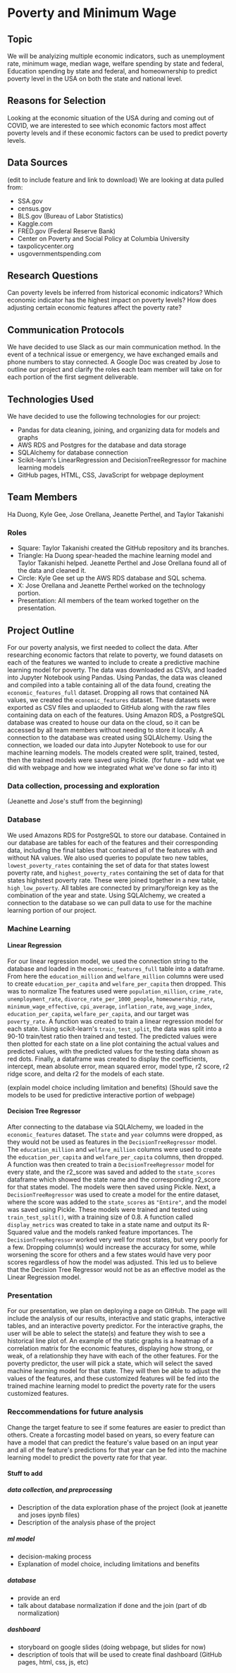# Poverty and Minimum Wage

## Topic
We will be analyizing multiple economic indicators, such as unemployment rate, minimum wage, median wage, welfare spending by state and federal, Education spending by state and federal, and homeownership to predict poverty level in the USA on both the state and national level.

## Reasons for Selection
Looking at the economic situation of the USA during and coming out of COVID, we are interested to see which economic factors most affect poverty levels and if these economic factors can be used to predict poverty levels.

## Data Sources
(edit to include feature and link to download)
We are looking at data pulled from:
- SSA.gov
- census.gov
- BLS.gov (Bureau of Labor Statistics)
- Kaggle.com
- FRED.gov (Federal Reserve Bank)
- Center on Poverty and Social Policy at Columbia University
- taxpolicycenter.org
- usgovernmentspending.com

## Research Questions
Can poverty levels be inferred from historical economic indicators?
Which economic indicator has the highest impact on poverty levels?
How does adjusting certain economic features affect the poverty rate?

## Communication Protocols
We have decided to use Slack as our main communication method. In the event of a technical issue or emergency, we have exchanged emails and phone numbers to stay connected. A Google Doc was created by Jose to outline our project and clarify the roles each team member will take on for each portion of the first segment deliverable.

## Technologies Used
We have decided to use the following technologies for our project:
- Pandas for data cleaning, joining, and organizing data for models and graphs
- AWS RDS and Postgres for the database and data storage
- SQLAlchemy for database connection
- Scikit-learn's LinearRegression and DecisionTreeRegressor for machine learning models
- GitHub pages, HTML, CSS, JavaScript for webpage deployment

## Team Members
Ha Duong, Kyle Gee, Jose Orellana, Jeanette Perthel, and Taylor Takanishi

### Roles
- Square: Taylor Takanishi created the GitHub repository and its branches.
- Triangle: Ha Duong spear-headed the machine learning model and Taylor Takanishi helped. Jeanette Perthel and Jose Orellana found all of the data and cleaned it.
- Circle: Kyle Gee set up the AWS RDS database and SQL schema. 
- X: Jose Orellana and Jeanette Perthel worked on the technology portion.
- Presentation: All members of the team worked together on the presentation.

## Project Outline
For our poverty analysis, we first needed to collect the data. After researching economic factors that relate to poverty, we found datasets on each of the features we wanted to include to create a predictive machine learning model for poverty. The data was downloaded as CSVs, and loaded into Jupyter Notebook using Pandas. Using Pandas, the data was cleaned and compiled into a table containing all of the data found, creating the `economic_features_full` dataset. Dropping all rows that contained NA values, we created the `economic_features` dataset. These datasets were exported as CSV files and uplaoded to GitHub along with the raw files containing data on each of the features. Using Amazon RDS, a PostgreSQL database was created to house our data on the cloud, so it can be accessed by all team members without needing to store it locally. A connection to the database was created using SQLAlchemy. Using the connection, we loaded our data into Jupyter Notebook to use for our machine learning models. The models created were split, trained, tested, then the trained models were saved using Pickle.
(for future - add what we did with webpage and how we integrated what we've done so far into it)

### Data collection, processing and exploration
(Jeanette and Jose's stuff from the beginning)

### Database
We used Amazons RDS for PostgreSQL to store our database. Contained in our database are tables for each of the features and their corresponding data, including the final tables that contained all of the features with and without NA values. We also used queries to populate two new tables, `lowest_poverty_rates` containing the set of data for that states lowest poverty rate, and `highest_poverty_rates` containing the set of data for that states highstest poverty rate. These were joined together in a new table, `high_low_poverty`. All tables are connected by primary/foreign key as the combination of the year and state. Using SQLAlchemy, we created a connection to the database so we can pull data to use for the machine learning portion of our project. 

### Machine Learning
#### Linear Regression
For our linear regression model, we used the connection string to the database and loaded in the `economic_features_full` table into a dataframe. From here the `education_million` and `welfare_million` columns were used to create `education_per_capita` and `welfare_per_capita` then dropped. This was to normalize The features used were `population_million`, `crime_rate`, `unemployment_rate`, `divorce_rate_per_1000_people`, `homeownership_rate`, `minimum_wage_effective`, `cpi_average`, `inflation_rate`, `avg_wage_index`, `education_per_capita`, `welfare_per_capita`, and our target was `poverty_rate`. A function was created to train a linear regression model for each state. Using scikit-learn's `train_test_split`, the data was split into a 90-10 train/test ratio then trained and tested. The predicted values were then plotted for each state on a line plot containing the actual values and predicted values, with the predicted values for the testing data shown as red dots. Finally, a dataframe was created to display the coefficients, intercept, mean absolute error, mean squared error, model type, r2 score, r2 ridge score, and delta r2 for the models of each state.

(explain model choice including limitation and benefits)
(Should save the models to be used for predictive interactive portion of webpage)

#### Decision Tree Regressor
After connecting to the database via SQLAlchemy, we loaded in the `economic_features` dataset. The `state` and `year` columns were dropped, as they would not be used as features in the `DecisionTreeRegressor` model. The `education_million` and `welfare_million` columns were used to create the `education_per_capita` and `welfare_per_capita` columns, then dropped. A function was then created to train a `DecisionTreeRegressor` model for every state, and the r2_score was saved and added to the `state_scores` dataframe which showed the state name and the corresponding r2_score for that states model. The models were then saved using Pickle. Next, a `DecisionTreeRegressor` was used to create a model for the entire dataset, where the score was added to the `state_scores` as `"Entire"`, and the model was saved using Pickle. These models were trained and tested using `train_test_split()`, with a training size of 0.8. A function called `display_metrics` was created to take in a state name and output its R-Squared value and the models ranked feature importances. The `DecisionTreeRegressor` worked very well for most states, but very poorly for a few. Dropping column(s) would increase the accuracy for some, while worsening the score for others and a few states would have very poor scores regardless of how the model was adjusted. This led us to believe that the Decision Tree Regressor would not be as an effective model as the Linear Regression model.

### Presentation
For our presentation, we plan on deploying a page on GitHub. The page will include the analysis of our results, interactive and static graphs, interactive tables, and an interactive poverty predictor. For the interactive graphs, the user will be able to select the state(s) and feature they wish to see a historical line plot of. An example of the static graphs is a heatmap of a correlation matrix for the economic features, displaying how strong, or weak, of a relationship they have with each of the other features. For the poverty predictor, the user will pick a state, which will select the saved machine learning model for that state. They will then be able to adjust the values of the features, and these customized features will be fed into the trained machine learning model to predict the poverty rate for the users customized features.

### Reccommendations for future analysis
Change the target feature to see if some features are easier to predict than others. Create a forcasting model based on years, so every feature can have a model that can predict the feature's value based on an input year and all of the feature's predictions for that year can be fed into the machine learning model to predict the poverty rate for that year.


#### Stuff to add

##### data collection, and preprocessing
- Description of the data exploration phase of the project (look at jeanette and joses ipynb files)
- Description of the analysis phase of the project

##### ml model
- decision-making process
- Explanation of model choice, including limitations and benefits

##### database
- provide an erd
- talk about database normalization if done and the join (part of db normalization)

##### dashboard
- storyboard on google slides (doing webpage, but slides for now)
- description of tools that will be used to create final dashboard (GitHub pages, html, css, js, etc)


